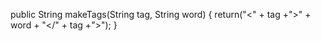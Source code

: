 public String makeTags(String tag, String word) {
  return("<" + tag +">" + word + "</" + tag +">");
}
